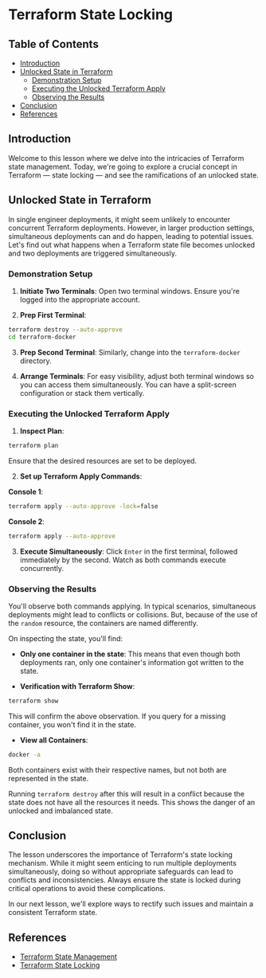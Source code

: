 # Terraform State Locking

## Table of Contents

- [Introduction](#introduction)
- [Unlocked State in Terraform](#unlocked-state-in-terraform)
    - [Demonstration Setup](#demonstration-setup)
    - [Executing the Unlocked Terraform Apply](#executing-the-unlocked-terraform-apply)
    - [Observing the Results](#observing-the-results)
- [Conclusion](#conclusion)
- [References](#references)

## Introduction

Welcome to this lesson where we delve into the intricacies of Terraform state management. Today, we're going to explore a crucial concept in Terraform — state locking — and see the ramifications of an unlocked state.

## Unlocked State in Terraform

In single engineer deployments, it might seem unlikely to encounter concurrent Terraform deployments. However, in larger production settings, simultaneous deployments can and do happen, leading to potential issues. Let's find out what happens when a Terraform state file becomes unlocked and two deployments are triggered simultaneously.

### Demonstration Setup

1. **Initiate Two Terminals**: Open two terminal windows. Ensure you're logged into the appropriate account.

2. **Prep First Terminal**:

```bash
terraform destroy --auto-approve
cd terraform-docker
```

3. **Prep Second Terminal**: Similarly, change into the `terraform-docker` directory.

4. **Arrange Terminals**: For easy visibility, adjust both terminal windows so you can access them simultaneously. You can have a split-screen configuration or stack them vertically.

### Executing the Unlocked Terraform Apply

1. **Inspect Plan**:

```bash
terraform plan
```
Ensure that the desired resources are set to be deployed.

2. **Set up Terraform Apply Commands**:

**Console 1**:

```bash
terraform apply --auto-approve -lock=false
```

**Console 2**:

```bash
terraform apply --auto-approve
```

3. **Execute Simultaneously**: Click `Enter` in the first terminal, followed immediately by the second. Watch as both commands execute concurrently.

### Observing the Results

You'll observe both commands applying. In typical scenarios, simultaneous deployments might lead to conflicts or collisions. But, because of the use of the `random` resource, the containers are named differently.

On inspecting the state, you'll find:

- **Only one container in the state**: This means that even though both deployments ran, only one container's information got written to the state.

- **Verification with Terraform Show**:

```bash
terraform show
```

This will confirm the above observation. If you query for a missing container, you won't find it in the state.

- **View all Containers**:

```bash
docker -a
```

Both containers exist with their respective names, but not both are represented in the state.

Running `terraform destroy` after this will result in a conflict because the state does not have all the resources it needs. This shows the danger of an unlocked and imbalanced state.

## Conclusion

The lesson underscores the importance of Terraform's state locking mechanism. While it might seem enticing to run multiple deployments simultaneously, doing so without appropriate safeguards can lead to conflicts and inconsistencies. Always ensure the state is locked during critical operations to avoid these complications.

In our next lesson, we'll explore ways to rectify such issues and maintain a consistent Terraform state.

## References

- [Terraform State Management](https://www.terraform.io/docs/language/state/index.html)
- [Terraform State Locking](https://developer.hashicorp.com/terraform/language/state)
